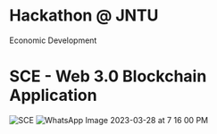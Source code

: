 # Hackathon @ JNTU
Economic Development 
# SCE - Web 3.0 Blockchain Application
![SCE](https://i.ibb.co/DVF4tNW/image.png)
![WhatsApp Image 2023-03-28 at 7 16 00 PM](https://user-images.githubusercontent.com/92521801/228259662-0516d72a-b987-45f5-8de9-36db652e97f2.jpeg)
